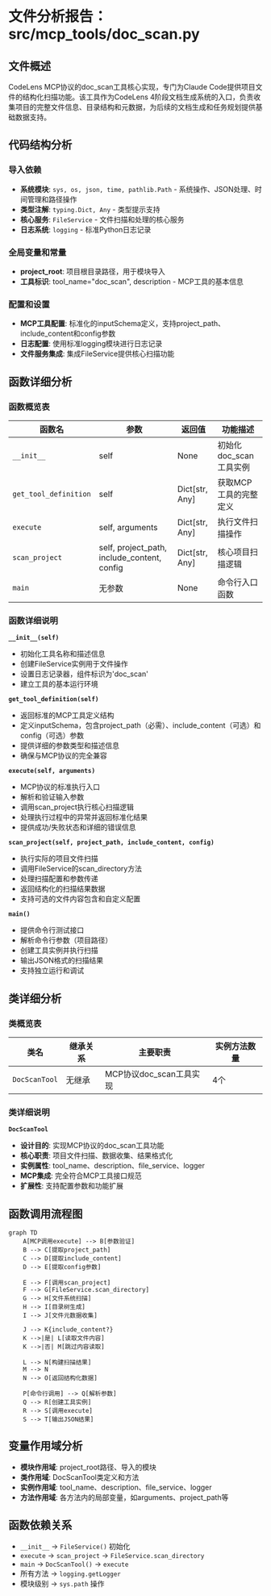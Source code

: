 # 文件分析报告：src/mcp_tools/doc_scan.py

## 文件概述
CodeLens MCP协议的doc_scan工具核心实现，专门为Claude Code提供项目文件的结构化扫描功能。该工具作为CodeLens 4阶段文档生成系统的入口，负责收集项目的完整文件信息、目录结构和元数据，为后续的文档生成和任务规划提供基础数据支持。

## 代码结构分析

### 导入依赖
- **系统模块**: `sys, os, json, time, pathlib.Path` - 系统操作、JSON处理、时间管理和路径操作
- **类型注解**: `typing.Dict, Any` - 类型提示支持
- **核心服务**: `FileService` - 文件扫描和处理的核心服务
- **日志系统**: `logging` - 标准Python日志记录

### 全局变量和常量
- **project_root**: 项目根目录路径，用于模块导入
- **工具标识**: tool_name="doc_scan", description - MCP工具的基本信息

### 配置和设置
- **MCP工具配置**: 标准化的inputSchema定义，支持project_path、include_content和config参数
- **日志配置**: 使用标准logging模块进行日志记录
- **文件服务集成**: 集成FileService提供核心扫描功能

## 函数详细分析

### 函数概览表
| 函数名 | 参数 | 返回值 | 功能描述 |
|--------|------|--------|----------|
| `__init__` | self | None | 初始化doc_scan工具实例 |
| `get_tool_definition` | self | Dict[str, Any] | 获取MCP工具的完整定义 |
| `execute` | self, arguments | Dict[str, Any] | 执行文件扫描操作 |
| `scan_project` | self, project_path, include_content, config | Dict[str, Any] | 核心项目扫描逻辑 |
| `main` | 无参数 | None | 命令行入口函数 |

### 函数详细说明

**`__init__(self)`**
- 初始化工具名称和描述信息
- 创建FileService实例用于文件操作
- 设置日志记录器，组件标识为'doc_scan'
- 建立工具的基本运行环境

**`get_tool_definition(self)`**
- 返回标准的MCP工具定义结构
- 定义inputSchema，包含project_path（必需）、include_content（可选）和config（可选）参数
- 提供详细的参数类型和描述信息
- 确保与MCP协议的完全兼容

**`execute(self, arguments)`**
- MCP协议的标准执行入口
- 解析和验证输入参数
- 调用scan_project执行核心扫描逻辑
- 处理执行过程中的异常并返回标准化结果
- 提供成功/失败状态和详细的错误信息

**`scan_project(self, project_path, include_content, config)`**
- 执行实际的项目文件扫描
- 调用FileService的scan_directory方法
- 处理扫描配置和参数传递
- 返回结构化的扫描结果数据
- 支持可选的文件内容包含和自定义配置

**`main()`**
- 提供命令行测试接口
- 解析命令行参数（项目路径）
- 创建工具实例并执行扫描
- 输出JSON格式的扫描结果
- 支持独立运行和调试

## 类详细分析

### 类概览表
| 类名 | 继承关系 | 主要职责 | 实例方法数量 |
|------|----------|----------|--------------|
| `DocScanTool` | 无继承 | MCP协议doc_scan工具实现 | 4个 |

### 类详细说明

**`DocScanTool`**
- **设计目的**: 实现MCP协议的doc_scan工具功能
- **核心职责**: 项目文件扫描、数据收集、结果格式化
- **实例属性**: tool_name、description、file_service、logger
- **MCP集成**: 完全符合MCP工具接口规范
- **扩展性**: 支持配置参数和功能扩展

## 函数调用流程图
```mermaid
graph TD
    A[MCP调用execute] --> B[参数验证]
    B --> C[提取project_path]
    C --> D[提取include_content]
    D --> E[提取config参数]
    
    E --> F[调用scan_project]
    F --> G[FileService.scan_directory]
    G --> H[文件系统扫描]
    H --> I[目录树生成]
    I --> J[文件元数据收集]
    
    J --> K{include_content?}
    K -->|是| L[读取文件内容]
    K -->|否| M[跳过内容读取]
    
    L --> N[构建扫描结果]
    M --> N
    N --> O[返回结构化数据]
    
    P[命令行调用] --> Q[解析参数]
    Q --> R[创建工具实例]
    R --> S[调用execute]
    S --> T[输出JSON结果]
```

## 变量作用域分析
- **模块作用域**: project_root路径、导入的模块
- **类作用域**: DocScanTool类定义和方法
- **实例作用域**: tool_name、description、file_service、logger
- **方法作用域**: 各方法内的局部变量，如arguments、project_path等

## 函数依赖关系
- `__init__` → `FileService()` 初始化
- `execute` → `scan_project` → `FileService.scan_directory`
- `main` → `DocScanTool()` → `execute`
- 所有方法 → `logging.getLogger`
- 模块级别 → `sys.path` 操作

